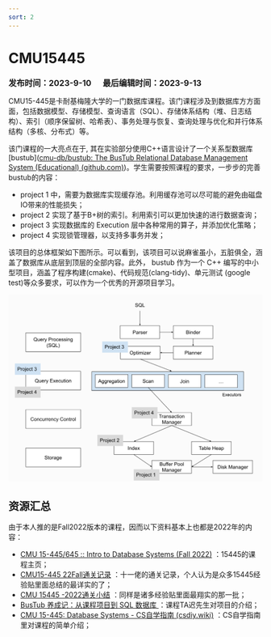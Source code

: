 ```yaml
---
sort: 2
---
```


# CMU15445
<font size=3><b>发布时间：2023-9-10      最后编辑时间：2023-9-13</b></font>



CMU15-445是卡耐基梅隆大学的一门数据库课程。该门课程涉及到数据库方方面面，包括数据模型、存储模型、查询语言（SQL）、存储体系结构（堆、日志结构）、索引（顺序保留树、哈希表）、事务处理与恢复、查询处理与优化和并行体系结构（多核、分布式）等。

该门课程的一大亮点在于, 其在实验部分使用C++语言设计了一个关系型数据库 [bustub]([cmu-db/bustub: The BusTub Relational Database Management System (Educational) (github.com)](https://github.com/cmu-db/bustub))。学生需要按照课程的要求，一步步的完善bustub的内容：

- project 1 中，需要为数据库实现缓存池。利用缓存池可以尽可能的避免由磁盘IO带来的性能损失；
- project 2 实现了基于B+树的索引。利用索引可以更加快速的进行数据查询；
- project 3 实现数据库的 Execution 层中各种常用的算子，并添加优化策略；
- project 4 实现锁管理器，以支持多事务并发；

该项目的总体框架如下图所示。可以看到，该项目可以说麻雀虽小，五脏俱全，涵盖了数据库从底层到顶层的全部内容。此外， bustub 作为一个 C++ 编写的中小型项目，涵盖了程序构建(cmake)、代码规范(clang-tidy)、单元测试 (google test)等众多要求，可以作为一个优秀的开源项目学习。

<div align="center"><img src="img/1694534564480.png" width=800></div>



## 资源汇总

由于本人推的是Fall2022版本的课程，因而以下资料基本上也都是2022年的内容：

- [CMU 15-445/645 :: Intro to Database Systems (Fall 2022)](https://15445.courses.cs.cmu.edu/fall2022/) ：15445的课程主页；
- [CMU15-445 22Fall通关记录](https://www.zhihu.com/column/c_1605901992903004160) ：十一佬的通关记录，个人认为是众多15445经验贴里面总结的最详实的了；
- [CMU 15445 -2022通关小结](https://zhuanlan.zhihu.com/p/592547524) ：同样是诸多经验贴里面最翔实的那一批；
- [BusTub 养成记：从课程项目到 SQL 数据库 ](https://zhuanlan.zhihu.com/p/570917775) ：课程TA迟先生对项目的介绍；
- [CMU 15-445: Database Systems - CS自学指南 (csdiy.wiki)](https://csdiy.wiki/%E6%95%B0%E6%8D%AE%E5%BA%93%E7%B3%BB%E7%BB%9F/15445/) ：CS自学指南里对课程的简单介绍；







